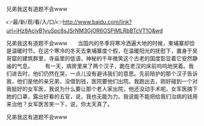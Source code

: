 兄弟我这有道题不会www

👉最/新/观/看/入/口/👉http://www.baidu.com/link?url=jHz8AcivB1yuSpc8sJSrNM3GjOR6OSPiMLRbBTcVT1O&wd

兄弟我这有道题不会www　　当国内的冬季将寒冷洒遍大地的时候，柬埔寨却恰是温暖时节。在这个寒冷的冬天去柬埔寨度个假，在温暖阳光的抚慰下，置身于吴哥窟的建筑群里，寺庙里的低语，神秘的千年微笑这个古老的国度彰显着它安然静谧的气息。
　　有一天，病房里来了两个汉子，跪在老汉的床前呜呜地哭着。我们进去时，他们仍然在哭，一点儿没有避讳我们的意思。先前陪护的那个汉子告诉我，他们是他的亲兄弟，没借到钱，医院要他们出院。我跑出去，刚好碰到一个对我挺好的女军医，我说为什么要让那个老人家出院，他还没动手术呢。女军医摘下她的口罩，露出好看的五官，说，我也无能为力。我说能不能把给我们治病的钱用来治他？女军医苦笑一下，说，你太天真了。


兄弟我这有道题不会www
